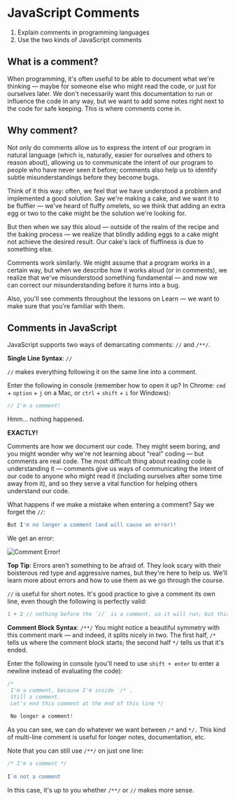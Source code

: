 # JavaScript Comments

1. Explain comments in programming languages
2. Use the two kinds of JavaScript comments

## What is a comment?
When programming, it's often useful to be able to document what we're thinking — maybe for someone else who might read the code, or just for ourselves later. We don't necessarily want this documentation to run or influence the code in any way, but we want to add some notes right next to the code for safe keeping. This is where comments come in.

## Why comment?
Not only do comments allow us to express the intent of our program in natural language (which is, naturally, easier for ourselves and others to reason about), allowing us to communicate the intent of our program to people who have never seen it before; comments also help us to identify subtle misunderstandings before they become bugs.

Think of it this way: often, we feel that we have understood a problem and implemented a good solution. Say we're making a cake, and we want it to be fluffier — we've heard of fluffy omelets, so we think that adding an extra egg or two to the cake might be the solution we're looking for.

But then when we say this aloud — outside of the realm of the recipe and the baking process — we realize that blindly adding eggs to a cake might not achieve the desired result. Our cake's lack of fluffiness is due to something else.

Comments work similarly. We might assume that a program works in a certain way, but when we describe how it works aloud (or in comments), we realize that we've misunderstood something fundamental — and now we can correct our misunderstanding before it turns into a bug.

Also, you'll see comments throughout the lessons on Learn — we want to make sure that you're familiar with them.

## Comments in JavaScript
JavaScript supports two ways of demarcating comments: `//` and `/**/`.

**Single Line Syntax**: `//`

`//` makes everything following it on the same line into a comment.

Enter the following in console (remember how to open it up? In Chrome: `cmd` + `option` + `j` on a Mac, or `ctrl` + `shift` + `i` for Windows):

```js
// I'm a comment!
```

Hmm... nothing happened.

**EXACTLY!**

Comments are how we document our code. They might seem boring, and you might wonder why we're not learning about "real" coding — but comments are real code. The most difficult thing about reading code is understanding it — comments give us ways of communicating the intent of our code to anyone who might read it (including ourselves after some time away from it), and so they serve a vital function for helping others understand our code.

What happens if we make a mistake when entering a comment? Say we forget the `//`:

```js
But I'm no longer a comment (and will cause an error)!
```

We get an error:

![Comment Error!](https://curriculum-content.s3.amazonaws.com/skills-based-js/comment_error.png)

**Top Tip**: Errors aren't something to be afraid of. They look scary with their boisterous red type and aggressive names, but they're here to help us. We'll learn more about errors and how to use them as we go through the course.

`//` is useful for short notes. It's good practice to give a comment its own line, even though the following is perfectly valid:

```js
1 + 2 // nothing before the `//` is a comment, so it will run; but this comment is just fine -- by the way, the answer is 3
```

**Comment Block Syntax**: `/**/`
You might notice a beautiful symmetry with this comment mark — and indeed, it splits nicely in two. The first half, `/*` tells us where the comment block starts; the second half `*/` tells us that it's ended.

Enter the following in console (you'll need to use `shift + enter` to enter a newline instead of evaluating the code):

```js
/*
 I'm a comment, because I'm inside `/*`.
 Still a comment.
 Let's end this comment at the end of this line */
 
 No longer a comment!
 ```

 As you can see, we can do whatever we want between `/*` and `*/.` This kind of multi-line comment is useful for longer notes, documentation, etc.

Note that you can still use `/**/` on just one line:

```js
/* I'm a comment */
 
I`m not a comment
```

In this case, it's up to you whether `/**/` or `//` makes more sense.